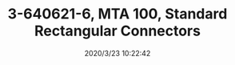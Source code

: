 ﻿---
layout: post 
title: 3-640621-6, MTA 100, Standard Rectangular Connectors
tags: TE MTA156
categories: wire-harness
overview: IDT, IDC, MTA 100, Standard Rectangular Connectors, Connector, Receptacle, With Mating Retention, Locking Ramp Mating Retention Type
part_number: 
thumb_img: static/202003/301-thumb-20200323182325.jpg
small_img: static/202003/301-20200323182325.jpg
date: 2020/3/23 10:22:42
---




